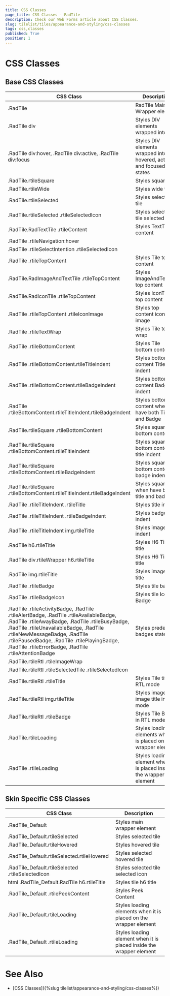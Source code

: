 ```yaml
---
title: CSS Classes
page_title: CSS Classes - RadTile
description: Check our Web Forms article about CSS Classes.
slug: tilelist/tiles/appearance-and-styling/css-classes
tags: css,classes
published: True
position: 1
---
```


# CSS Classes



## Base CSS Classes


| CSS Class | Description |
| ------ | ------ |
|.RadTile|RadTile Main Wrapper element|
|.RadTile div|Styles DIV elements wrapped into Tile|
|.RadTile div:hover, .RadTile div:active, .RadTile div:focus|Styles DIV elements wrapped into Tile hovered, active and focused states|
|.RadTile.rtileSquare|Styles square tile|
|.RadTile.rtileWide|Styles wide tile|
|.RadTile.rtileSelected|Styles selected tile|
|.RadTile.rtileSelected .rtileSelectedIcon|Styles selected tile selected icon|
|.RadTile.RadTextTile .rtileContent|Styles TextTile content|
|.RadTile .rtileNavigation:hover||
|.RadTile .rtileSelectIntention .rtileSelectedIcon||
|.RadTile .rtileTopContent|Styles Tile top content|
|.RadTile.RadImageAndTextTile .rtileTopContent|Styles ImageAndTextTile top content|
|.RadTile.RadIconTile .rtileTopContent|Styles IconTile top content|
|.RadTile .rtileTopContent .rtileIconImage|Styles top content icon image|
|.RadTile .rtileTextWrap|Styles Tile text wrap|
|.RadTile .rtileBottomContent|Styles Tile bottom content|
|.RadTile .rtileBottomContent.rtileTitleIndent|Styles bottom content Title indent|
|.RadTile .rtileBottomContent.rtileBadgeIndent|Styles bottom content Badge indent|
|.RadTile .rtileBottomContent.rtileTitleIndent.rtileBadgeIndent|Styles bottom content when have both Title and Badge|
|.RadTile.rtileSquare .rtileBottomContent|Styles square tile bottom content|
|.RadTile.rtileSquare .rtileBottomContent.rtileTitleIndent|Styles square title bottom content title indent|
|.RadTile.rtileSquare .rtileBottomContent.rtileBadgeIndent|Styles square title bottom content badge indent|
|.RadTile.rtileSquare .rtileBottomContent.rtileTitleIndent.rtileBadgeIndent|Styles square tile when have both title and badge|
|.RadTile .rtileTitleIndent .rtileTitle|Styles title indent|
|.RadTile .rtileTitleIndent .rtileBadgeIndent|Styles badge indent|
|.RadTile .rtileTitleIndent img.rtileTitle|Styles image title indent|
|.RadTile h6.rtileTitle|Styles H6 Tile title|
|.RadTile div.rtileWrapper h6.rtileTitle|Styles H6 Tile title|
|.RadTile img.rtileTitle|Styles image Tile title|
|.RadTile .rtileBadge|Styles tile badge|
|.RadTile .rtileBadgeIcon|Styles tile Icon Badge|
|.RadTile .rtileActivityBadge, .RadTile .rtileAlertBadge, .RadTile .rtileAvailableBadge, .RadTile .rtileAwayBadge, .RadTile .rtileBusyBadge, .RadTile .rtileUnavailableBadge, .RadTile .rtileNewMessageBadge, .RadTile .rtilePausedBadge, .RadTile .rtilePlayingBadge, .RadTile .rtileErrorBadge, .RadTile .rtileAttentionBadge|Styles predefined badges states|
|.RadTile.rtileRtl .rtileImageWrap||
|.RadTile.rtileRtl .rtileSelectedTile .rtileSelectedIcon||
|.RadTile.rtileRtl .rtileTitle|Styles Tile title in RTL mode|
|.RadTile.rtileRtl img.rtileTitle|Styles image Tile image title in RTL mode|
|.RadTile.rtileRtl .rtileBadge|Styles Tile Badge in RTL mode|
|.RadTile.rtileLoading|Styles loading elements when it is placed on the wrapper element|
|.RadTile .rtileLoading|Styles loading element when it is placed inside the wrapper element|

## Skin Specific CSS Classes


| CSS Class | Description |
| ------ | ------ |
|.RadTile_Default|Styles main wrapper element|
|.RadTile_Default.rtileSelected|Styles selected tile|
|.RadTile_Default.rtileHovered|Styles hovered tile|
|.RadTile_Default.rtileSelected.rtileHovered|Styles selected hovered tile|
|.RadTile_Default.rtileSelected .rtileSelectedIcon|Styles selected tile selected icon|
|html .RadTile_Default.RadTile h6.rtileTitle|Styles tile h6 title|
|.RadTile_Default .rtilePeekContent|Styles Peek Content|
|.RadTile_Default.rtileLoading|Styles loading elements when it is placed on the wrapper element|
|.RadTile_Default .rtileLoading|Styles loading element when it is placed inside the wrapper element|

# See Also

 * [CSS Classes]({%slug tilelist/appearance-and-styling/css-classes%})
